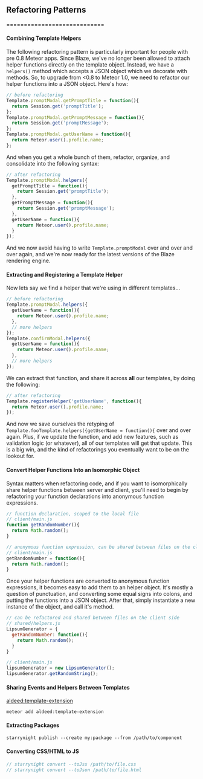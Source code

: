 ## Refactoring Patterns   
============================


#### Combining Template Helpers
The following refactoring pattern is particularly important for people with pre 0.8 Meteor apps.  Since Blaze, we've no longer been allowed to attach helper functions directly on the template object.  Instead, we have a ``helpers()`` method which accepts a JSON object which we decorate with methods.  So, to upgrade from <0.8 to Meteor 1.0, we need to refactor our helper functions into a JSON object.  Here's how:
````js
// before refactoring
Template.promptModal.getPromptTitle = function(){
  return Session.get('promptTitle');
};
Template.promptModal.getPromptMessage = function(){
  return Session.get('promptMessage');
};
Template.promptModal.getUserName = function(){
  return Meteor.user().profile.name;
};
````

And when you get a whole bunch of them, refactor, organize, and consolidate into the following syntax:  
````js
// after refactoring
Template.promptModal.helpers({
  getPromptTitle = function(){
    return Session.get('promptTitle');
  },
  getPromptMessage = function(){
    return Session.get('promptMessage');
  },
  getUserName = function(){
    return Meteor.user().profile.name;
  }
});
````
And we now avoid having to write ``Template.promptModal`` over and over and over again, and we're now ready for the latest versions of the Blaze rendering engine.

#### Extracting and Registering a Template Helper
Now lets say we find a helper that we're using in different templates...
````js
// before refactoring
Template.promptModal.helpers({
  getUserName = function(){
    return Meteor.user().profile.name;
  },
  // more helpers
});
Template.confirmModal.helpers({
  getUserName = function(){
    return Meteor.user().profile.name;
  },
  // more helpers
});
````

We can extract that function, and share it across **all** our templates, by doing the following:  
````js
// after refactoring
Template.registerHelper('getUserName', function(){
  return Meteor.user().profile.name;
});
````
And now we save ourselves the retyping of ``Template.fooTemplate.helpers({getUserName = function(){`` over and over again.  Plus, if we update the function, and add new features, such as validation logic (or whatever), all of our templates will get that update.  This is a big win, and the kind of refactorings you eventually want to be on the lookout for.  



#### Convert Helper Functions Into an Isomorphic Object  

Syntax matters when refactoring code, and if you want to isomorphically share helper functions between server and client, you'll need to begin by refactoring your function declarations into anonymous function expressions.
````js
// function declaration, scoped to the local file  
// client/main.js
function getRandomNumber(){
  return Math.random();
}

// anonymous function expression, can be shared between files on the client side
// client/main.js
getRandomNumber = function(){
  return Math.random();
}
````

Once your helper functions are converted to anonymous function expressions, it becomes easy to add them to an helper object.  It's mostly a question of punctuation, and converting some equal signs into colons, and putting the functions into a JSON object.  After that, simply instantiate a new instance of the object, and call it's method.

````js
// can be refactored and shared between files on the client side
// shared/helpers.js
LipsumGenerator = {
  getRandomNumber: function(){
    return Math.random();
  }
}

// client/main.js
lipsumGenerator = new LipsumGenerator();
lipsumGenerator.getRandomString();
````


#### Sharing Events and Helpers Between Templates  

[aldeed:template-extension](https://github.com/aldeed/meteor-template-extension)  
````
meteor add aldeed:template-extension
````


#### Extracting Packages

````
starrynight publish --create my:package --from /path/to/component
````

#### Converting CSS/HTML to JS

````js
// starrynight convert --toJss /path/to/file.css
// starrynight convert --toJson /path/to/file.html
````
